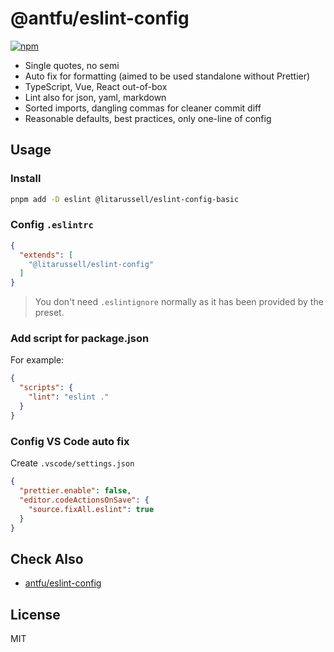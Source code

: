# @antfu/eslint-config

[![npm](https://img.shields.io/npm/v/@litarussell/eslint-config?color=success&label=version)](https://npmjs.com/package/@litarussell/eslint-config)

- Single quotes, no semi
- Auto fix for formatting (aimed to be used standalone without Prettier)
- TypeScript, Vue, React out-of-box
- Lint also for json, yaml, markdown
- Sorted imports, dangling commas for cleaner commit diff
- Reasonable defaults, best practices, only one-line of config

## Usage

### Install

```bash
pnpm add -D eslint @litarussell/eslint-config-basic
```

### Config `.eslintrc`

```json
{
  "extends": [
    "@litarussell/eslint-config"
  ]
}
```

> You don't need `.eslintignore` normally as it has been provided by the preset.

### Add script for package.json

For example:

```json
{
  "scripts": {
    "lint": "eslint ."
  }
}
```

### Config VS Code auto fix

Create `.vscode/settings.json`

```json
{
  "prettier.enable": false,
  "editor.codeActionsOnSave": {
    "source.fixAll.eslint": true
  }
}
```

## Check Also

- [antfu/eslint-config](https://github.com/antfu/eslint-config)

## License

MIT